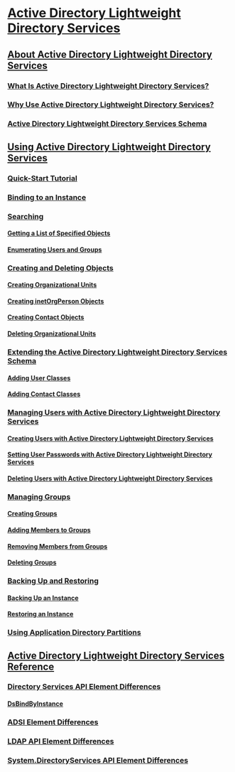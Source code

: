 # [Active Directory Lightweight Directory Services](active-directory-lightweight-directory-services.md)
## [About Active Directory Lightweight Directory Services](about-active-directory-lightweight-directory-services.md)
### [What Is Active Directory Lightweight Directory Services?](what-is-active-directory-lightweight-directory-services.md)
### [Why Use Active Directory Lightweight Directory Services?](why-use-active-directory-lightweight-directory-services-.md)
### [Active Directory Lightweight Directory Services Schema](active-directory-lightweight-directory-services-schema.md)
## [Using Active Directory Lightweight Directory Services](using-active-directory-lightweight-directory-services.md)
### [Quick-Start Tutorial](quick-start-tutorial.md)
### [Binding to an Instance](binding-to-an-instance.md)
### [Searching](searching.md)
#### [Getting a List of Specified Objects](getting-a-list-of-specified-objects.md)
#### [Enumerating Users and Groups](enumerating-users-and-groups.md)
### [Creating and Deleting Objects](creating-and-deleting-objects.md)
#### [Creating Organizational Units](creating-organizational-units.md)
#### [Creating inetOrgPerson Objects](creating-inetorgperson-objects.md)
#### [Creating Contact Objects](creating-contact-objects.md)
#### [Deleting Organizational Units](deleting-organizational-units.md)
### [Extending the Active Directory Lightweight Directory Services Schema](extending-the-active-directory-lightweight-directory-services-schema.md)
#### [Adding User Classes](adding-user-classes.md)
#### [Adding Contact Classes](adding-contact-classes.md)
### [Managing Users with Active Directory Lightweight Directory Services](managing-users.md)
#### [Creating Users with Active Directory Lightweight Directory Services](creating-users.md)
#### [Setting User Passwords with Active Directory Lightweight Directory Services](setting-user-passwords.md)
#### [Deleting Users with Active Directory Lightweight Directory Services](deleting-users.md)
### [Managing Groups](managing-groups.md)
#### [Creating Groups](creating-groups.md)
#### [Adding Members to Groups](adding-members-to-groups.md)
#### [Removing Members from Groups](removing-members-from-groups.md)
#### [Deleting Groups](deleting-groups.md)
### [Backing Up and Restoring](backing-up-and-restoring.md)
#### [Backing Up an Instance](backing-up-an-instance.md)
#### [Restoring an Instance](restoring-an-instance.md)
### [Using Application Directory Partitions](using-application-directory-partitions.md)
## [Active Directory Lightweight Directory Services Reference](active-directory-lightweight-directory-services-reference.md)
### [Directory Services API Element Differences](directory-services-api-element-differences.md)
#### [DsBindByInstance](/windows/desktop/api/Ntdsapi/nf-ntdsapi-dsbindbyinstancea)
### [ADSI Element Differences](adsi-element-differences.md)
### [LDAP API Element Differences](ldap-api-element-differences.md)
### [System.DirectoryServices API Element Differences](system-directoryservices-api-element-differences.md)

